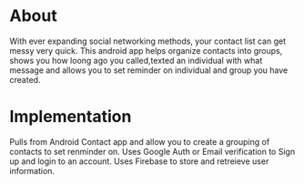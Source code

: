# About
With ever expanding social networking methods, your contact list can get messy very quick.
This android app helps organize contacts into groups, shows you how loong ago you called,texted an individual with what message and allows you to set
reminder on individual and group you have created.

# Implementation
Pulls from Android Contact app and allow you to create a grouping of contacts to set renminder on.
Uses Google Auth or Email verification to Sign up and login to an account.
Uses Firebase to store and retreieve user information.
